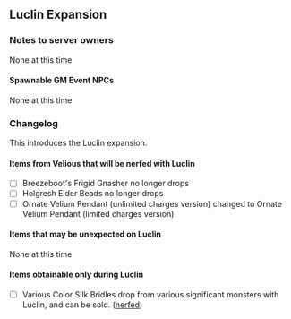 ## Luclin Expansion

### Notes to server owners
None at this time
#### Spawnable GM Event NPCs
None at this time

### Changelog
This introduces the Luclin expansion.
#### Items from Velious that will be nerfed with Luclin
* [ ] Breezeboot's Frigid Gnasher no longer drops
* [ ] Holgresh Elder Beads no longer drops
* [ ] Ornate Velium Pendant (unlimited charges version) changed to Ornate Velium Pendant (limited charges version)
#### Items that may be unexpected on Luclin
None at this time
#### Items obtainable only during Luclin
* [ ] Various Color Silk Bridles drop from various significant monsters with Luclin, and can be sold. ([nerfed]())
